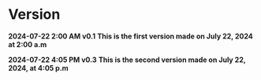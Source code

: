 # Version

**2024-07-22 2:00 AM v0.1**
**This is the first version made on July 22, 2024 at 2:00 a.m**

**2024-07-22 4:05 PM v0.3**
**This is the second version made on July 22, 2024, at 4:05 p.m**
